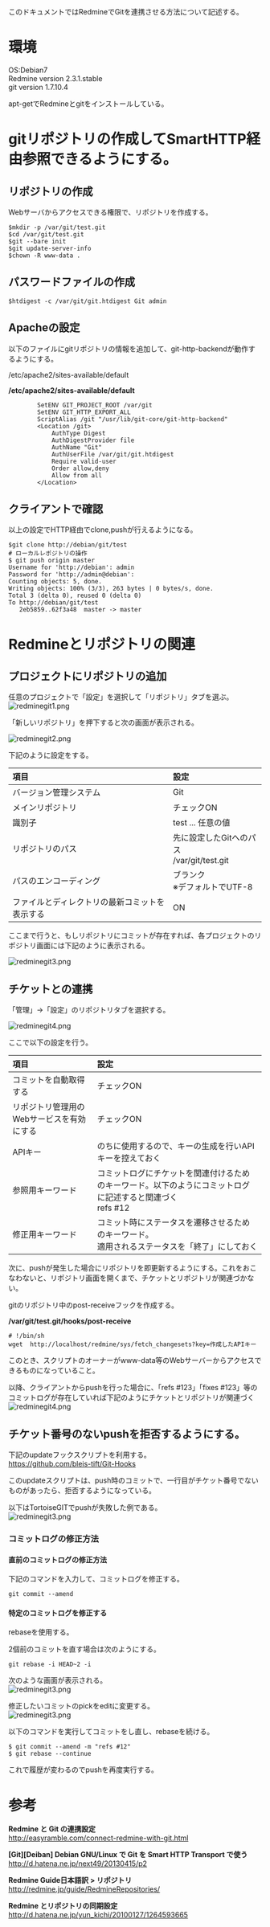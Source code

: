 このドキュメントではRedmineでGitを連携させる方法について記述する。  
  
# 環境  
OS:Debian7  
Redmine version 2.3.1.stable  
git version 1.7.10.4  
  
apt-getでRedmineとgitをインストールしている。  
  
# gitリポジトリの作成してSmartHTTP経由参照できるようにする。  
  
## リポジトリの作成  
Webサーバからアクセスできる権限で、リポジトリを作成する。  
  
```
$mkdir -p /var/git/test.git
$cd /var/git/test.git
$git --bare init
$git update-server-info
$chown -R www-data .
```  
  
## パスワードファイルの作成  
  
```
$htdigest -c /var/git/git.htdigest Git admin
```  
  
## Apacheの設定  
以下のファイルにgitリポジトリの情報を追加して、git-http-backendが動作するようにする。  
  
/etc/apache2/sites-available/default  
  
**/etc/apache2/sites-available/default**  
```text:/etc/apache2/sites-available/default
        SetENV GIT_PROJECT_ROOT /var/git
        SetENV GIT_HTTP_EXPORT_ALL
        ScriptAlias /git "/usr/lib/git-core/git-http-backend"
        <Location /git>
            AuthType Digest
            AuthDigestProvider file
            AuthName "Git"
            AuthUserFile /var/git/git.htdigest
            Require valid-user
            Order allow,deny
            Allow from all
        </Location>
```  
  
## クライアントで確認  
以上の設定でHTTP経由でclone,pushが行えるようになる。  
  
```
$git clone http://debian/git/test
# ローカルレポジトリの操作
$ git push origin master
Username for 'http://debian': admin
Password for 'http://admin@debian':
Counting objects: 5, done.
Writing objects: 100% (3/3), 263 bytes | 0 bytes/s, done.
Total 3 (delta 0), reused 0 (delta 0)
To http://debian/git/test
   2eb5859..62f3a48  master -> master
```  
  
# Redmineとリポジトリの関連  
## プロジェクトにリポジトリの追加  
任意のプロジェクトで「設定」を選択して「リポジトリ」タブを選ぶ。  
![redminegit1.png](/image/f73c009c-9cd7-30cf-9849-48b6e8601a78.png)  
  
「新しいリポジトリ」を押下すると次の画面が表示される。  
  
![redminegit2.png](/image/c12df7c7-d4fa-e7e6-800c-257b3204f1ed.png)  
  
下記のように設定をする。  
  
|項目|設定|  
|:---|:---|  
|バージョン管理システム|Git|  
|メインリポジトリ|チェックON|  
|識別子|test ... 任意の値|  
|リポジトリのパス|先に設定したGitへのパス<BR>/var/git/test.git|  
|パスのエンコーディング|ブランク<BR>※デフォルトでUTF-8|  
|ファイルとディレクトリの最新コミットを表示する|ON|  
  
ここまで行うと、もしリポジトリにコミットが存在すれば、各プロジェクトのリポジトリ画面には下記のように表示される。  
  
![redminegit3.png](/image/894c9b46-782b-97ed-9cdb-f9e60f9f558a.png)  
  
## チケットとの連携  
「管理」→「設定」のリポジトリタブを選択する。  
  
![redminegit4.png](/image/4ca536ef-fe8f-879f-abf2-fb86a70457a9.png)  
  
ここで以下の設定を行う。  
  
|項目|設定|  
|:---|:---|  
|コミットを自動取得する|チェックON|  
|リポジトリ管理用のWebサービスを有効にする|チェックON|  
|APIキー|のちに使用するので、キーの生成を行いAPIキーを控えておく|  
|参照用キーワード|コミットログにチケットを関連付けるためのキーワード。以下のようにコミットログに記述すると関連づく<BR>refs #12|  
|修正用キーワード|コミット時にステータスを遷移させるためのキーワード。<BR>適用されるステータスを「終了」にしておく|  
  
次に、pushが発生した場合にリポジトリを即更新するようにする。これをおこなわないと、リポジトリ画面を開くまで、チケットとリポジトリが関連づかない。  
  
gitのリポジトリ中のpost-receiveフックを作成する。  
  
**/var/git/test.git/hooks/post-receive**  
```text:/var/git/test.git/hooks/post-receive
# !/bin/sh
wget  http://localhost/redmine/sys/fetch_changesets?key=作成したAPIキー
```  
  
このとき、スクリプトのオーナーがwww-data等のWebサーバーからアクセスできるものになっていること。  
  
  
以降、クライアントからpushを行った場合に、「refs #123」「fixes #123」等のコミットログが存在していれば下記のようにチケットとリポジトリが関連づく  
![redminegit4.png](/image/284865db-bbae-6197-2ac0-c9d556cfcdb1.png)  
  
## チケット番号のないpushを拒否するようにする。  
下記のupdateフックスクリプトを利用する。  
https://github.com/bleis-tift/Git-Hooks  
  
このupdateスクリプトは、push時のコミットで、一行目がチケット番号でないものがあったら、拒否するようになっている。  
  
以下はTortoiseGITでpushが失敗した例である。  
![redminegit3.png](/image/f1e9c739-0960-68be-c296-f0b8ffee6009.png)  
  
  
### コミットログの修正方法  
#### 直前のコミットログの修正方法  
下記のコマンドを入力して、コミットログを修正する。  
  
```
git commit --amend
```  
  
#### 特定のコミットログを修正する  
rebaseを使用する。  
  
2個前のコミットを直す場合は次のようにする。  
  
```
git rebase -i HEAD~2 -i
```  
  
次のような画面が表示される。  
![redminegit3.png](/image/d5b361ed-c136-89f1-eab1-a949c6baf6e4.png)  
  
修正したいコミットのpickをeditに変更する。  
![redminegit3.png](/image/7b5e581c-75d0-7f19-b4e2-4ccdb98ae06d.png)  
  
以下のコマンドを実行してコミットをし直し、rebaseを続ける。  
  
```
$ git commit --amend -m "refs #12"
$ git rebase --continue
```  
  
これで履歴が変わるのでpushを再度実行する。  
  
# 参考  
 __Redmine と Git の連携設定__   
http://easyramble.com/connect-redmine-with-git.html  
  
 __[Git][Deiban] Debian GNU/Linux で Git を Smart HTTP Transport で使う__   
http://d.hatena.ne.jp/next49/20130415/p2  
  
 __Redmine Guide日本語訳 > リポジトリ__   
http://redmine.jp/guide/RedmineRepositories/  
  
 __Redmine とリポジトリの同期設定__   
http://d.hatena.ne.jp/yun_kichi/20100127/1264593665  
